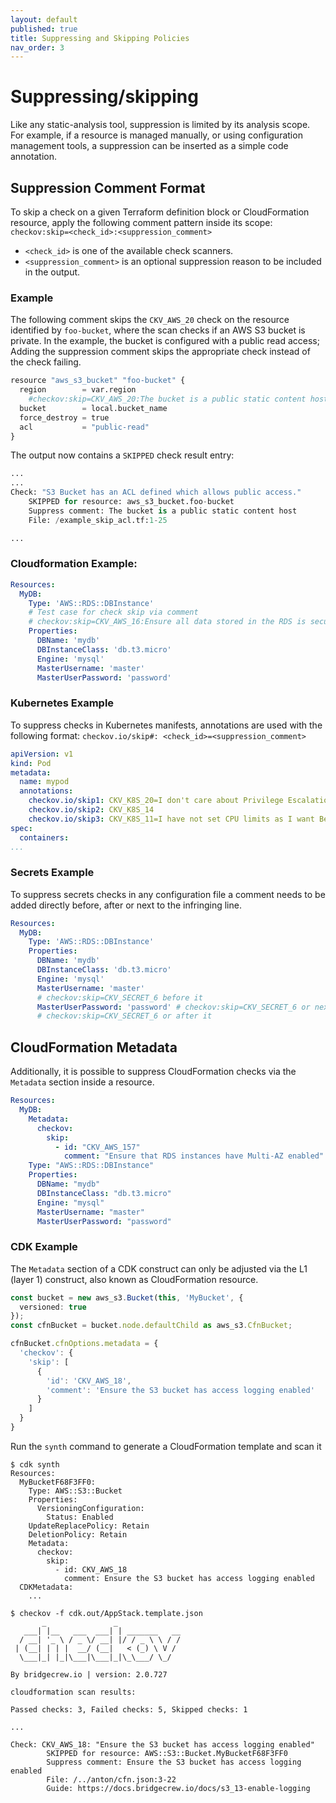 ```yaml
---
layout: default
published: true
title: Suppressing and Skipping Policies
nav_order: 3
---
```


# Suppressing/skipping

Like any static-analysis tool, suppression is limited by its analysis scope.
For example, if a resource is managed manually, or using configuration management tools, a suppression can be inserted as a simple code annotation.

## Suppression Comment Format

To skip a check on a given Terraform definition block or CloudFormation resource, apply the following comment pattern inside its scope:
`checkov:skip=<check_id>:<suppression_comment>`

* `<check_id>` is one of the available check scanners.
* `<suppression_comment>` is an optional suppression reason to be included in the output.

### Example
The following comment skips the `CKV_AWS_20` check on the resource identified by `foo-bucket`, where the scan checks if an AWS S3 bucket is private.
In the example, the bucket is configured with a public read access; Adding the suppression comment skips the appropriate check instead of the check failing.

```python
resource "aws_s3_bucket" "foo-bucket" {
  region        = var.region
    #checkov:skip=CKV_AWS_20:The bucket is a public static content host
  bucket        = local.bucket_name
  force_destroy = true
  acl           = "public-read"
}
```

The output now contains a ``SKIPPED`` check result entry:

```python
...
...
Check: "S3 Bucket has an ACL defined which allows public access."
	SKIPPED for resource: aws_s3_bucket.foo-bucket
	Suppress comment: The bucket is a public static content host
	File: /example_skip_acl.tf:1-25

...
```
### Cloudformation Example:

```yaml
Resources:
  MyDB:
    Type: 'AWS::RDS::DBInstance'
    # Test case for check skip via comment
    # checkov:skip=CKV_AWS_16:Ensure all data stored in the RDS is securely encrypted at rest
    Properties:
      DBName: 'mydb'
      DBInstanceClass: 'db.t3.micro'
      Engine: 'mysql'
      MasterUsername: 'master'
      MasterUserPassword: 'password'
```

### Kubernetes Example
To suppress checks in Kubernetes manifests, annotations are used with the following format:
`checkov.io/skip#: <check_id>=<suppression_comment>`

```yaml
apiVersion: v1
kind: Pod
metadata:
  name: mypod
  annotations:
    checkov.io/skip1: CKV_K8S_20=I don't care about Privilege Escalation :-O
    checkov.io/skip2: CKV_K8S_14
    checkov.io/skip3: CKV_K8S_11=I have not set CPU limits as I want BestEffort QoS
spec:
  containers:
...
```

### Secrets Example
To suppress secrets checks in any configuration file a comment needs to be added directly before, after or next to the infringing line.

```yaml
Resources:
  MyDB:
    Type: 'AWS::RDS::DBInstance'
    Properties:
      DBName: 'mydb'
      DBInstanceClass: 'db.t3.micro'
      Engine: 'mysql'
      MasterUsername: 'master'
      # checkov:skip=CKV_SECRET_6 before it
      MasterUserPassword: 'password' # checkov:skip=CKV_SECRET_6 or next to it
      # checkov:skip=CKV_SECRET_6 or after it
```

## CloudFormation Metadata
Additionally, it is possible to suppress CloudFormation checks via the `Metadata` section inside a resource.
```yaml
Resources:
  MyDB:
    Metadata:
      checkov:
        skip:
          - id: "CKV_AWS_157"
            comment: "Ensure that RDS instances have Multi-AZ enabled"
    Type: "AWS::RDS::DBInstance"
    Properties:
      DBName: "mydb"
      DBInstanceClass: "db.t3.micro"
      Engine: "mysql"
      MasterUsername: "master"
      MasterUserPassword: "password"
```

### CDK Example
The `Metadata` section of a CDK construct can only be adjusted via the L1 (layer 1) construct, also known as CloudFormation resource.
```typescript
const bucket = new aws_s3.Bucket(this, 'MyBucket', {
  versioned: true
});
const cfnBucket = bucket.node.defaultChild as aws_s3.CfnBucket;

cfnBucket.cfnOptions.metadata = {
  'checkov': {
    'skip': [
      {
        'id': 'CKV_AWS_18',
        'comment': 'Ensure the S3 bucket has access logging enabled'
      }
    ]
  }
}
```
Run the `synth` command to generate a CloudFormation template and scan it
```shell
$ cdk synth
Resources:
  MyBucketF68F3FF0:
    Type: AWS::S3::Bucket
    Properties:
      VersioningConfiguration:
        Status: Enabled
    UpdateReplacePolicy: Retain
    DeletionPolicy: Retain
    Metadata:
      checkov:
        skip:
          - id: CKV_AWS_18
            comment: Ensure the S3 bucket has access logging enabled
  CDKMetadata:
    ...

$ checkov -f cdk.out/AppStack.template.json
       _               _              
   ___| |__   ___  ___| | _______   __
  / __| '_ \ / _ \/ __| |/ / _ \ \ / /
 | (__| | | |  __/ (__|   < (_) \ V / 
  \___|_| |_|\___|\___|_|\_\___/ \_/  
                                      
By bridgecrew.io | version: 2.0.727

cloudformation scan results:

Passed checks: 3, Failed checks: 5, Skipped checks: 1

...

Check: CKV_AWS_18: "Ensure the S3 bucket has access logging enabled"
        SKIPPED for resource: AWS::S3::Bucket.MyBucketF68F3FF0
        Suppress comment: Ensure the S3 bucket has access logging enabled
        File: /../anton/cfn.json:3-22
        Guide: https://docs.bridgecrew.io/docs/s3_13-enable-logging


```
